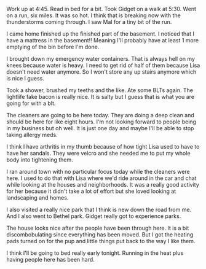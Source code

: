 Work up at 4:45. Read in bed for a bit. Took Gidget on a walk at 5:30. Went on a run, six miles. It was so hot. I think that is breaking now with the thunderstorms coming through. I saw Mal for a tiny bit of the run. 

I came home finished up the finished part of the basement. I noticed that I have a mattress in the basement!! Meaning I'll probably have at least 1 more emptying of the bin before I'm done. 

I brought down my emergency water containers. That is always hell on my knees because water is heavy. I need to get rid of half of them because Lisa doesn't need water anymore. So I won't store any up stairs anymore which is nice I guess. 

Took a shower, brushed my teeths and the like. Ate some BLTs again. The lightlife fake bacon is really nice. It is salty but I guess that is what you are going for with a blt. 

The cleaners are going to be here today. They are doing a deep clean and should be here for like eight hours. I'm not looking forward to people being in my business but oh well. It is just one day and maybe I'll be able to stop taking allergy meds. 

I think I have arthritis in my thumb because of how tight Lisa used to have to have her sandals. They were velcro and she needed me to put my whole body into tightening them. 

I ran around town with no particular focus today while the cleaners were here. I used to do that with Lisa where we'd ride around in the car and chat while looking at the houses and neighborhoods. It was a really good activity for her because it didn't take a lot of effort but she loved looking at landscaping and homes. 

I also visited a really nice park that I think is new down the road from me. And I also went to Bethel park. Gidget really got to experience parks. 

The house looks nice after the people have been through here. It is a bit discombobulating since everything has been moved. But I got the heating pads turned on for the pup and little things put back to the way I like them. 

I think I'll be going to bed really early tonight. Running in the heat plus having people here has been hard. 

